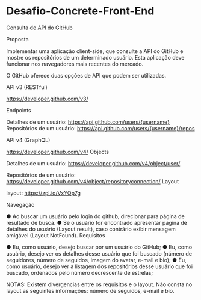 # Desafio-Concrete-Front-End
 Consulta de API do GitHub

 Proposta

Implementar uma aplicação client-side, que consulte a API do GitHub e mostre os repositórios de um determinado usuário. Esta aplicação deve funcionar nos navegadores mais recentes do mercado.

O GitHub oferece duas opções de API que podem ser utilizadas.

API v3 (RESTful)

https://developer.github.com/v3/

Endpoints

Detalhes de um usuário: https://api.github.com/users/{username}
Repositórios de um usuário: https://api.github.com/users/{username}/repos

API v4 (GraphQL)

https://developer.github.com/v4/
Objects

Detalhes de um usuário: https://developer.github.com/v4/object/user/

Repositórios de um usuário: https://developer.github.com/v4/object/repositoryconnection/
Layout

layout: https://zpl.io/VxYQp7g

Navegação

●	Ao buscar um usuário pelo login do github, direcionar para página de resultado de busca.
●	Se o usuário for encontrado apresentar página de detalhes do usuário (Layout result), caso contrário exibir mensagem amigável (Layout NotFound).
Requisitos

●	Eu, como usuário, desejo buscar por um usuário do GitHub;
●	Eu, como usuário, desejo ver os detalhes desse usuário que foi buscado (número de seguidores, número de seguidos, imagem do avatar, e-mail e bio);
●	Eu, como usuário, desejo ver a listagem dos repositórios desse usuário que foi buscado, ordenados pelo número decrescente de estrelas;

NOTAS:
Existem divergencias entre os requisitos e o layout.
Não consta no layout as seguintes informações: número de seguidos, e-mail e bio.
